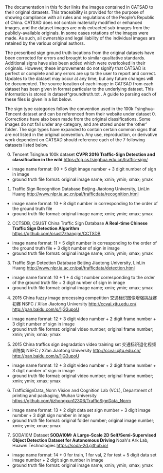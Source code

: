 The documentation in this folder links the images contained in CATSAD to their original datasets. This traceability is provided for the purpose of showing compliance with all rules and regulations of the People’s Republic of China. CATSAD does not contain materially modified or enhanced images, and the dataset images are only extracted sub-images from the publicly-available originals. In some cases rotations of the images were made. As such, all ownership and legal liability of the individual images are retained by the various original authors.

The prescribed sign ground truth locations from the original datasets have been corrected for errors and brought to similar qualitative standards. Additional signs have also been added which were overlooked in their originals. However, these improvements do not signify that CATSAD is perfect or complete and any errors are up to the user to report and correct. Updates to the dataset may occur at any time, but any future changes will be documented. The source location of each image in CATSAD from each dataset has been given in format particular to the underlying dataset. This information is stored in dataset*groundtruth.txt .  A guide to parsing each of these files is given in a list below.

The sign type categories follow the convention used in the 100k Tsinghua-Tencent dataset and can be referenced from their website under dataset 0. Corrections have also been made from the original classifications. Some images do not fall under any category, and are stored under the ‘other’ folder.  The sign types have expanded to contain certain common signs that are not listed in the original convention. Any use, reproduction, or derivative work dependent on CATSAD should reference each of the 7 following datasets listed below.


0. Tencent Tsinghua 100k dataset
**CVPR 2016 Traffic-Sign Detection and classification in the wild** https://cg.cs.tsinghua.edu.cn/traffic-sign/

  - image name format: 00 + 5 digit image number + 3 digit number of sign in image 
  - ground truth file format: original image name; xmin; ymin; xmax; ymax

1. Traffic Sign Recognition Database
Beijing Jiaotong University, LinLin Huang http://www.nlpr.ia.ac.cn/pal/trafficdata/recognition.html

  - image name format: 10 + 8 digit number in corresponding to the order of the ground truth file
  - ground truth file format: original image name; xmin; ymin; xmax; ymax

2. CCTSDB, CSUST China Traffic Sign Database
**A Real-time Chinese Traffic Sign Detection Algorithm** https://github.com/csust7zhangjm/CCTSDB

  - image name format: 11 + 5 digit number in corresponding to the order of the ground truth file + 3 digit number of sign in image
  - ground truth file format: original image name; xmin; ymin; xmax; ymax

3. Traffic Sign Detection Database
Beijing Jiaotong University, LinLin Huang http://www.nlpr.ia.ac.cn/pal/trafficdata/detection.html

  - image name format: 10 + 1 + 4 digit number corresponding to the order of the ground truth file + 3 digit number of sign in image
  - ground truth file format: original image name; xmin; ymin; xmax; ymax

4. 2015 China fuzzy image processing competition 交通标识图像增强挑战赛初赛
NSFC / Xi’an Jiaotong University http://ccvai.xjtu.edu.cn/ http://pan.baidu.com/s/1jG3upoU

  - image name format: 12 + 3 digit video number + 2 digit frame number + 3 digit number of sign in image
  - ground truth file format: original video number; original frame number; xmin; ymin; xmax; ymax

5. 2015 China traffics sign degradation video training set 交通标识退化视频训练集
NSFC / Xi’an Jiaotong University http://ccvai.xjtu.edu.cn/ http://pan.baidu.com/s/1jG3upoU

  - image name format: 12 + 3 digit video number + 2 digit frame number + 3 digit number of sign in image
  - ground truth file format: original video number; original frame number; xmin; ymin; xmax; ymax

6. TrafficSignData_Norm
Vision and Cognition Lab (VCL), Department of printing and packaging, Wuhan University https://github.com/jizhongxun12306/TrafficSignData_Norm

  - image name format: 13 + 2 digit data set sign number + 3 digit image number + 3 digit sign number in image
  - ground truth file format: original folder number; original image number; xmin; ymin; xmax; ymax

7. SODA10M Dataset
**SODA10M: A Large-Scale 2D Self/Semi-Supervised Object Detection Dataset for Autonomous Driving** Noah's Ark Lab, Huawei Technologies https://soda-2d.github.io/

  - image name format: 14 + 0 for train, 1 for val, 2 for test + 5 digit data set image number + 2 digit sign number in image
  - ground truth file format: original image name; xmin; ymin; xmax; ymax
